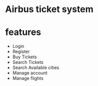 # Airbus ticket system

# features
- Login
- Register
- Buy Tickets
- Search Tickets
- Search Available cities
- Manage account
- Manage flights
